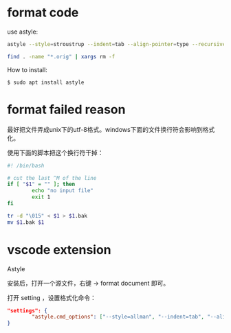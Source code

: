 # format code

use astyle:

```bash
astyle --style=stroustrup --indent=tab --align-pointer=type --recursive ./*.c,*.h

find . -name "*.orig" | xargs rm -f
```

How to install: 

```
$ sudo apt install astyle
```

# format failed reason

最好把文件弄成unix下的utf-8格式。windows下面的文件换行符会影响到格式化。

使用下面的脚本把这个换行符干掉：

```bash
#! /bin/bash

# cut the last ^M of the line
if [ "$1" = "" ]; then
        echo "no input file"
        exit 1
fi

tr -d "\015" < $1 > $1.bak
mv $1.bak $1
```

# vscode extension

Astyle

安装后，打开一个源文件，右键 -> format document 即可。

打开 setting ，设置格式化命令：

```json
"settings": {
        "astyle.cmd_options": ["--style=allman", "--indent=tab", "--align-pointer=type"],
}
```